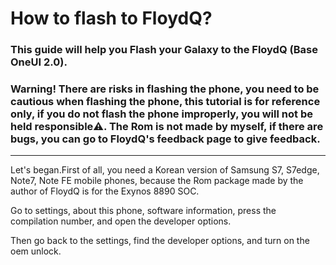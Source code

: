 # How to flash to FloydQ?

### This guide will help you Flash your Galaxy to the FloydQ (Base OneUI 2.0).

### Warning! There are risks in flashing the phone, you need to be cautious when flashing the phone, this tutorial is for reference only, if you do not flash the phone improperly, you will not be held responsible⚠️. The Rom is not made by myself, if there are bugs, you can go to FloydQ's feedback page to give feedback.

******

Let's began.First of all, you need a Korean version of Samsung S7, S7edge, Note7, Note FE mobile phones, because the Rom package made by the author of FloydQ is for the Exynos 8890 SOC.

Go to settings, about this phone, software information, press the compilation number, and open the developer options.

Then go back to the settings, find the developer options, and turn on the oem unlock.


